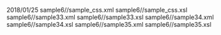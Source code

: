 2018/01/25
sample6//sample_css.xml
sample6//sample_css.xsl
sample6//sample33.xml
sample6//sample33.xsl
sample6//sample34.xml
sample6//sample34.xsl
sample6//sample35.xml
sample6//sample35.xsl
